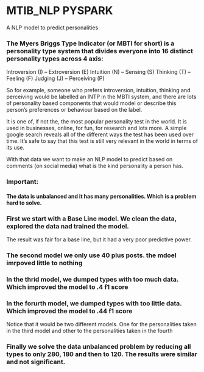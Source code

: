 # MTIB_NLP PYSPARK
A NLP model to predict personalities

### The Myers Briggs Type Indicator (or MBTI for short) is a personality type system that divides everyone into 16 distinct personality types across 4 axis:

Introversion (I) – Extroversion (E)
Intuition (N) – Sensing (S)
Thinking (T) – Feeling (F)
Judging (J) – Perceiving (P)

So for example, someone who prefers introversion, intuition, thinking and perceiving would be labelled an INTP in the MBTI system, and there are lots of personality based components that would model or describe this person’s preferences or behaviour based on the label.

It is one of, if not the, the most popular personality test in the world. It is used in businesses, online, for fun, for research and lots more. A simple google search reveals all of the different ways the test has been used over time. It’s safe to say that this test is still very relevant in the world in terms of its use.


With that data we want to make an NLP model to predict based on comments (on social media) what is the kind personality a person has.

### Important:
#### The data is unbalanced and it has many personalities. Which is a problem hard to solve.

### First we start with a Base Line model. We clean the data, explored the data nad trained the model. 
The result was fair for a base line, but it had a very poor predictive power.


### The second model we only use 40 plus posts. the mdoel imrpoved little to nothing

### In the thrid model, we dumped types with too much data. Which improved the model to .4 f1 score

### In the forurth model, we dumped types with too little data. Which improved the model to .44 f1 score
 Notice that it would be two different models. One for the personalities taken in the third model and other to the personalities taken in the fourth
 
### Finally we solve the data unbalanced problem by reducing all types to only 280, 180 and then to 120. The results were similar and not significant.
